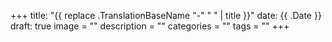+++
title: "{{ replace .TranslationBaseName "-" " " | title }}"
date: {{ .Date }}
draft: true
image = ""
description = ""
categories = ""
tags = ""
+++